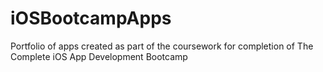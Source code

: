 # iOSBootcampApps
Portfolio of apps created as part of the coursework for completion of  The Complete iOS App Development Bootcamp
